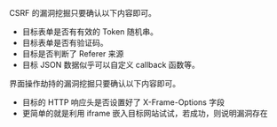 CSRF 的漏洞挖掘只要确认以下内容即可。

- 目标表单是否有有效的 Token 随机串。
- 目标表单是否有验证码。
- 目标是否判断了 Referer 来源
- 目标 JSON 数据似乎可以自定义 callback 函数等。

界面操作劫持的漏洞挖掘只要确认以下内容即可。

- 目标的 HTTP 响应头是否设置好了 X-Frame-Options 字段
- 更简单的就是利用 iframe 嵌入目标网站试试，若成功，则说明漏洞存在
